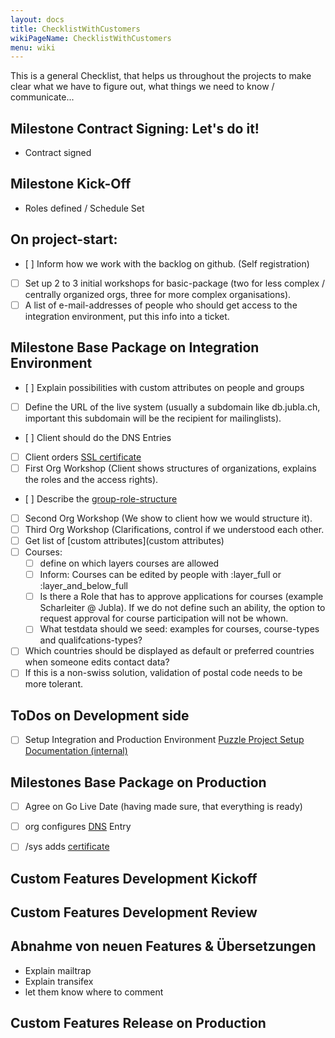 ```yaml
---
layout: docs
title: ChecklistWithCustomers
wikiPageName: ChecklistWithCustomers
menu: wiki
---
```


This is a general Checklist, that helps us throughout the projects to make clear what we have to figure out, what things we need to know / communicate...


## Milestone Contract Signing: Let's do it!

- Contract signed

## Milestone Kick-Off

- Roles defined / Schedule Set

## On project-start:

- [ ] Inform how we work with the backlog on github. (Self registration)
- [ ] Set up 2 to 3 initial workshops for basic-package (two for less complex / centrally organized orgs, three for more complex organisations).
- [ ] A list of e-mail-addresses of people who should get access to the integration environment, put this info into a ticket.

## Milestone Base Package on Integration Environment

- [ ] Explain possibilities with custom attributes on people and groups
- [ ] Define the URL of the live system (usually a subdomain like db.jubla.ch, important this subdomain will be the recipient for mailinglists).
- [ ] Client should do the DNS Entries
- [ ] Client orders [SSL certificate](SSL-Zertifikate)
- [ ] First Org Workshop (Client shows structures of organizations, explains the roles and the access rights).
- [ ] Describe the [group-role-structure](Groups-and-Roles)
- [ ] Second Org Workshop (We show to client how we would structure it).
- [ ] Third Org Workshop (Clarifications, control if we understood each other.
- [ ] Get list of [custom attributes](custom attributes)
- [ ] Courses:
  - [ ] define on which layers courses are allowed
  - [ ] Inform: Courses can be edited by people with :layer_full or :layer_and_below_full
  - [ ] Is there a Role that has to approve applications for courses (example Scharleiter @ Jubla). If we do not define such an ability, the option to request approval for course participation will not be whown.
  - [ ] What testdata should we seed: examples for courses, course-types and qualifcations-types?
- [ ] Which countries should be displayed as default or preferred countries when someone edits contact data?
- [ ] If this is a non-swiss solution, validation of postal code needs to be more tolerant.

## ToDos on Development side

- [ ] Setup Integration and Production Environment [Puzzle Project Setup Documentation (internal)](https://twiki.puzzle.ch/bin/view/Hitobito/ProjektSetup)

## Milestones Base Package on Production

- [ ] Agree on Go Live Date (having made sure, that everything is ready)
- [ ] org configures [DNS](DNS) Entry
- [ ] /sys adds [certificate](SSL-Zertifikate)


## Custom Features Development Kickoff
## Custom Features Development Review
## Abnahme von neuen Features & Übersetzungen

- Explain mailtrap
- Explain transifex
- let them know where to comment

## Custom Features Release on Production
